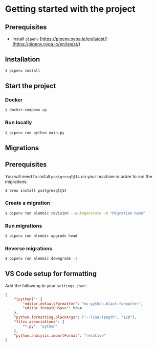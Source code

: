 # Getting started with the project

## Prerequisites

-   Install `pipenv` [https://pipenv.pypa.io/en/latest/](https://pipenv.pypa.io/en/latest/)

## Installation

```bash
$ pipenv install
```

## Start the project

### Docker

```bash
$ docker-compose up
```

### Run locally

```bash
$ pipenv run python main.py
```

## Migrations

## Prerequisites

You will need to install `postgresql@14` on your machine in order to run the migrations.

```bash
$ brew install postgresql@14
```

### Create a migration

```bash
$ pipenv run alembic revision --autogenerate -m "Migration name"
```

### Run migrations

```bash
$ pipenv run alembic upgrade head
```

### Reverse migrations

```bash
$ pipenv run alembic downgrade -1
```

## VS Code setup for formatting

Add the following to your `settings.json`:

```json
{
    "[python]": {
        "editor.defaultFormatter": "ms-python.black-formatter",
        "editor.formatOnSave": true
    },
    "python.formatting.blackArgs": ["--line-length", "120"],
    "files.associations": {
        "*.py": "python"
    },
    "python.analysis.importFormat": "relative"
}
```
